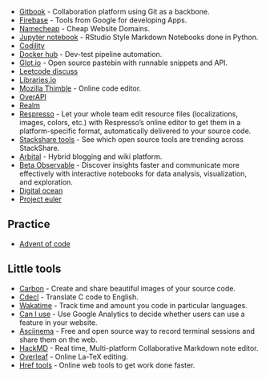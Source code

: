 - [Gitbook](https://www.gitbook.com/) - Collaboration platform using Git as a backbone.
- [Firebase](https://console.firebase.google.com/?pli=1) - Tools from Google for developing Apps.
- [Namecheap](https://www.namecheap.com/) - Cheap Website Domains.
- [Jupyter notebook](http://nbviewer.jupyter.org/) - RStudio Style Markdown Notebooks done in Python.
- [Codility](https://codility.com/programmers/)
- [Docker hub](https://hub.docker.com/) - Dev-test pipeline automation.
- [Glot.io](https://glot.io/) - Open source pastebin with runnable snippets and API.
- [Leetcode discuss](https://discuss.leetcode.com/category/5/interview-questions)
- [Libraries.io](https://libraries.io/)
- [Mozilla Thimble](https://thimble.mozilla.org/en-US/) - Online code editor.
- [OverAPI](http://overapi.com/)
- [Realm](https://realm.io/)
- [Respresso](https://respresso.io/) - Let your whole team edit resource files (localizations, images, colors, etc.) with Respresso’s online editor to get them in a platform-specific format, automatically delivered to your source code.
- [Stackshare tools](https://stackshare.io/trending/tools) - See which open source tools are trending across StackShare.
- [Arbital](https://arbital.com/) - Hybrid blogging and wiki platform.
- [Beta Observable](https://beta.observablehq.com/) - Discover insights faster and communicate more effectively with interactive notebooks for data analysis, visualization, and exploration.
- [Digital ocean](https://www.digitalocean.com/)
- [Project euler](https://projecteuler.net/archives)

## Practice
- [Advent of code](http://adventofcode.com/)

## Little tools 
- [Carbon](https://carbon.now.sh/) - Create and share beautiful images of your source code.
- [Cdecl](https://cdecl.org/) - Translate C code to English.
- [Wakatime](https://wakatime.com/dashboard) - Track time and amount you code in particular languages.
- [Can I use](http://caniuse.com/) - Use Google Analytics to decide whether users can use a feature in your website.
- [Asciinema](https://asciinema.org/~nikivi) - Free and open source way to record terminal sessions and share them on the web.
- [HackMD](https://hackmd.io/) - Real time, Multi-platform Collaborative Markdown note editor.
- [Overleaf](https://www.overleaf.com) - Online La-TeX editing.
- [Href tools](https://hreftools.com/) - Online web tools to get work done faster.


